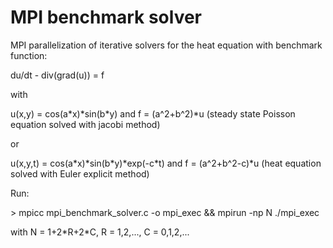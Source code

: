 # MPI benchmark solver

MPI parallelization of iterative solvers for the heat equation with benchmark function:

du/dt - div(grad(u)) = f

with

u(x,y) = cos(a\*x)\*sin(b\*y) and f = (a^2+b^2)*u (steady state Poisson equation solved with jacobi method)

or

u(x,y,t) = cos(a\*x)\*sin(b\*y)*exp(-c\*t) and f = (a^2+b^2-c)*u (heat equation solved with Euler explicit method)

Run:

\> mpicc mpi_benchmark_solver.c -o mpi_exec && mpirun -np N ./mpi_exec

with N = 1+2\*R+2\*C, R = 1,2,..., C = 0,1,2,...
